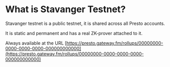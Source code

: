 # What is Stavanger Testnet?

Stavanger testnet is a public testnet, it is shared across all Presto accounts.

It is static and permanent and has a real ZK-prover attached to it.

Always available at the URL [https://presto.gateway.fm/rollups/00000000-0000-0000-0000-000000000000](https://presto.gateway.fm/rollups/00000000-0000-0000-0000-000000000000)
